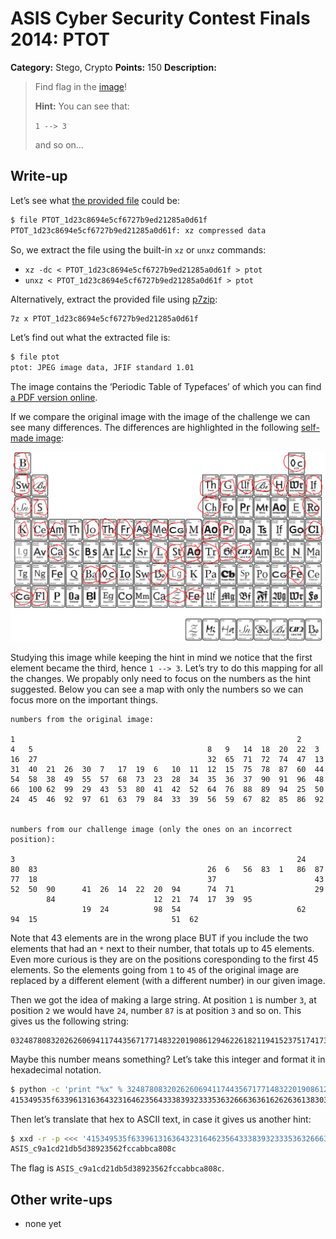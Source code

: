 # ASIS Cyber Security Contest Finals 2014: PTOT

**Category:** Stego, Crypto
**Points:** 150
**Description:**

> Find flag in the [image](PTOT_1d23c8694e5cf6727b9ed21285a0d61f)!
>
> **Hint:** You can see that:
>
> `1 --> 3`
>
> and so on…

## Write-up

Let’s see what [the provided file](PTOT_1d23c8694e5cf6727b9ed21285a0d61f) could be:

```bash
$ file PTOT_1d23c8694e5cf6727b9ed21285a0d61f
PTOT_1d23c8694e5cf6727b9ed21285a0d61f: xz compressed data
```

So, we extract the file using the built-in `xz` or `unxz` commands:

* `xz -dc < PTOT_1d23c8694e5cf6727b9ed21285a0d61f > ptot`
* `unxz < PTOT_1d23c8694e5cf6727b9ed21285a0d61f > ptot`

Alternatively, extract the provided file using [p7zip](http://p7zip.sourceforge.net/):

```bash
7z x PTOT_1d23c8694e5cf6727b9ed21285a0d61f
```

Let’s find out what the extracted file is:

```bash
$ file ptot
ptot: JPEG image data, JFIF standard 1.01
```

The image contains the ‘Periodic Table of Typefaces’ of which you can find [a PDF version online](http://www.voiceonapage.com/ProjectsTypography/Typeface%20Poster/PTOT.pdf).

If we compare the original image with the image of the challenge we can see many differences. The differences are highlighted in the following [self-made image](PTOT_diff.jpg):

![](ptot-diff.jpg)

Studying this image while keeping the hint in mind we notice that the first element became the third, hence `1 --> 3`. Let’s try to do this mapping for all the changes. We propably only need to focus on the numbers as the hint suggested. Below you can see a map with only the numbers so we can focus more on the important things.

```
numbers from the original image:

1                                                               2
4   5                                       8   9   14  18  20  22  3
16  27                                      32  65  71  72  74  47  13
31  40  21  26  30  7   17  19  6   10  11  12  15  75  78  87  60  44
54  58  38  49  55  57  68  73  23  28  34  35  36  37  90  91  96  48
66  100 62  99  29  43  53  80  41  42  52  64  76  88  89  94  25  50
24  45  46  92  97  61  63  79  84  33  39  56  59  67  82  85  86  92


numbers from our challenge image (only the ones on an incorrect position):

3                                                               24
80  83                                      26  6   56  83  1   86  87
77  18                                      37                      43
52  50  90      41  26  14  22  20  94      74  71                  29
        84                      12  21  74  17  39  95
                19  24          98  54                          62
94  15                              51  62
```

Note that 43 elements are in the wrong place BUT if you include the two elements that had an `*` next to their number, that totals up to 45 elements. Even more curious is they are on the positions coresponding to the first 45 elements. So the elements going from `1` to `45` of the original image are replaced by a different element (with a different number) in our given image.

Then we got the idea of making a large string. At position `1` is number `3`, at position `2` we would have `24`, number `87` is at position `3` and so on. This gives us the following string:

```
032487808320262606941174435671771483220190861294622618211941523751741739958462509854242915
```

Maybe this number means something? Let’s take this integer and format it in hexadecimal notation.

```bash
$ python -c 'print "%x" % 32487808320262606941174435671771483220190861294622618211941523751741739958462509854242915'
415349535f6339613163643231646235643338393233353632666363616262636138303863
```

Then let’s translate that hex to ASCII text, in case it gives us another hint:

```bash
$ xxd -r -p <<< '415349535f6339613163643231646235643338393233353632666363616262636138303863'
ASIS_c9a1cd21db5d38923562fccabbca808c
```

The flag is `ASIS_c9a1cd21db5d38923562fccabbca808c`.

## Other write-ups

* none yet
